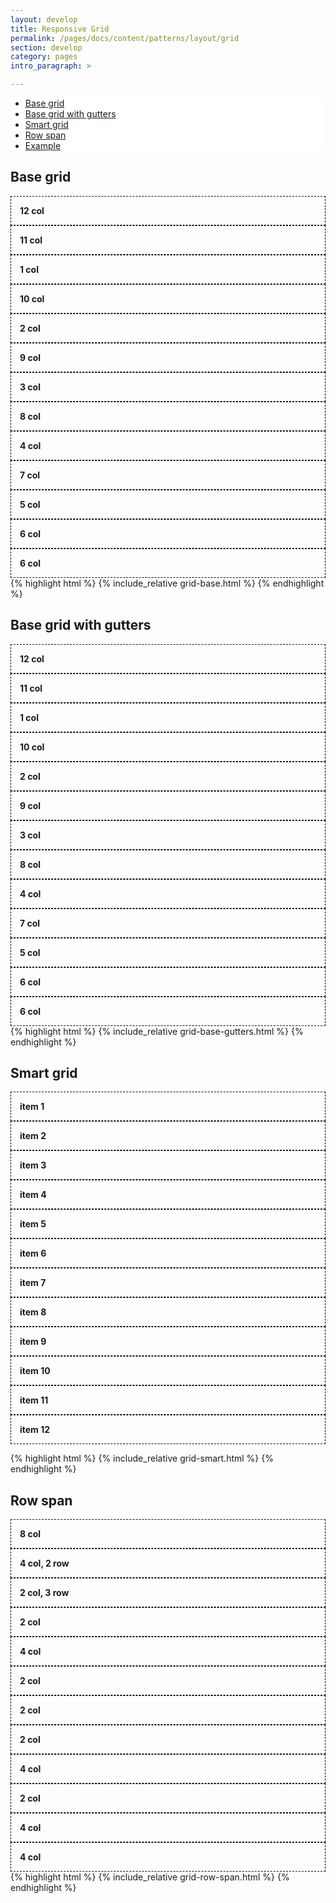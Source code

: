 ```yaml
---
layout: develop
title: Responsive Grid
permalink: /pages/docs/content/patterns/layout/grid
section: develop
category: pages
intro_paragraph: >

---
```


<style>
  nav.pf-c-nav.jump-nav {
    position: sticky;
    top: 0;
    background-color: #fff;
    margin-bottom: 25px;
  }
  .pf-l-grid > * {
    border: 1px dashed #000;
    font-weight: 700;
    padding: 1em;
  }
  hr {
    margin: 3em 0;
  }
</style>

<nav class="pf-c-nav jump-nav" aria-label="Local">
  <ul class="pf-c-nav__tertiary-list">
    <li class="pf-c-nav__item">
      <a href="#base-grid" class="pf-c-nav__link">
        <i class="fad fa-circle"></i> Base grid
      </a>
    </li>
    <li class="pf-c-nav__item">
      <a href="#base-grid-with-gutters" class="pf-c-nav__link">
        <i class="fad fa-circle"></i> Base grid with gutters
      </a>
    </li>
    <li class="pf-c-nav__item">
      <a href="#smart-grid" class="pf-c-nav__link">
        <i class="fad fa-circle"></i> Smart grid
      </a>
    </li>
    <li class="pf-c-nav__item">
      <a href="#row-span" class="pf-c-nav__link">
        <i class="fad fa-circle"></i> Row span
      </a>
    </li>
    <li class="pf-c-nav__item">
      <a href="#example" class="pf-c-nav__link">
        <i class="fad fa-circle"></i> Example
      </a>
    </li>
  </ul>
</nav>

## Base grid
<section class="pf-l-grid">
  <div class="pf-l-grid__item pf-m-12-col">12 col</div>
  <div class="pf-l-grid__item pf-m-11-col">11 col</div><div class="pf-l-grid__item pf-m-1-col">1 col</div>
  <div class="pf-l-grid__item pf-m-10-col">10 col</div><div class="pf-l-grid__item pf-m-2-col">2 col</div>
  <div class="pf-l-grid__item pf-m-9-col">9 col</div><div class="pf-l-grid__item pf-m-3-col">3 col</div>
  <div class="pf-l-grid__item pf-m-8-col">8 col</div><div class="pf-l-grid__item pf-m-4-col">4 col</div>
  <div class="pf-l-grid__item pf-m-7-col">7 col</div><div class="pf-l-grid__item pf-m-5-col">5 col</div>
  <div class="pf-l-grid__item pf-m-6-col">6 col</div><div class="pf-l-grid__item pf-m-6-col">6 col</div>
</section>
{% highlight html %}
  {% include_relative grid-base.html %}
{% endhighlight %}

## Base grid with gutters
<section class="pf-l-grid pf-m-gutter">
  <div class="pf-l-grid__item pf-m-12-col">12 col</div>
  <div class="pf-l-grid__item pf-m-11-col">11 col</div><div class="pf-l-grid__item pf-m-1-col">1 col</div>
  <div class="pf-l-grid__item pf-m-10-col">10 col</div><div class="pf-l-grid__item pf-m-2-col">2 col</div>
  <div class="pf-l-grid__item pf-m-9-col">9 col</div><div class="pf-l-grid__item pf-m-3-col">3 col</div>
  <div class="pf-l-grid__item pf-m-8-col">8 col</div><div class="pf-l-grid__item pf-m-4-col">4 col</div>
  <div class="pf-l-grid__item pf-m-7-col">7 col</div><div class="pf-l-grid__item pf-m-5-col">5 col</div>
  <div class="pf-l-grid__item pf-m-6-col">6 col</div><div class="pf-l-grid__item pf-m-6-col">6 col</div>
</section>
{% highlight html %}
  {% include_relative grid-base-gutters.html %}
{% endhighlight %}

## Smart grid
<div class="pf-l-grid pf-m-all-6-col-on-sm pf-m-all-4-col-on-md pf-m-all-2-col-on-lg pf-m-all-1-col-on-xl">
  <div class="pf-l-grid__item">
    item 1
  </div>
  <div class="pf-l-grid__item">
    item 2
  </div>
  <div class="pf-l-grid__item">
    item 3
  </div>
  <div class="pf-l-grid__item">
    item 4
  </div>
  <div class="pf-l-grid__item">
    item 5
  </div>
  <div class="pf-l-grid__item">
    item 6
  </div>
  <div class="pf-l-grid__item">
    item 7
  </div>
  <div class="pf-l-grid__item">
    item 8
  </div>
  <div class="pf-l-grid__item">
    item 9
  </div>
  <div class="pf-l-grid__item">
    item 10
  </div>
  <div class="pf-l-grid__item">
    item 11
  </div>
  <div class="pf-l-grid__item">
    item 12
  </div>
</div>

{% highlight html %}
  {% include_relative grid-smart.html %}
{% endhighlight %}

## Row span
<div class="pf-l-grid pf-m-gutter">
  <div class="pf-l-grid__item pf-m-8-col">
    8 col
  </div>
  <div class="pf-l-grid__item pf-m-4-col pf-m-2-row">
    4 col, 2 row
  </div>
  <div class="pf-l-grid__item pf-m-2-col pf-m-3-row">
    2 col, 3 row
  </div>
  <div class="pf-l-grid__item pf-m-2-col">
    2 col
  </div>
  <div class="pf-l-grid__item pf-m-4-col">
    4 col
  </div>
  <div class="pf-l-grid__item pf-m-2-col">
    2 col
  </div>
  <div class="pf-l-grid__item pf-m-2-col">
    2 col
  </div>
  <div class="pf-l-grid__item pf-m-2-col">
    2 col
  </div>
  <div class="pf-l-grid__item pf-m-4-col">
    4 col
  </div>
  <div class="pf-l-grid__item pf-m-2-col">
    2 col
  </div>
  <div class="pf-l-grid__item pf-m-4-col">
    4 col
  </div>
  <div class="pf-l-grid__item pf-m-4-col">
    4 col
  </div>
</div>
{% highlight html %}
  {% include_relative grid-row-span.html %}
{% endhighlight %}
